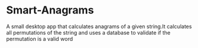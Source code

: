 # Smart-Anagrams
A small desktop app that calculates anagrams of a given string.It calculates all permutations of the string and uses a database to validate if the permutation is a valid word
